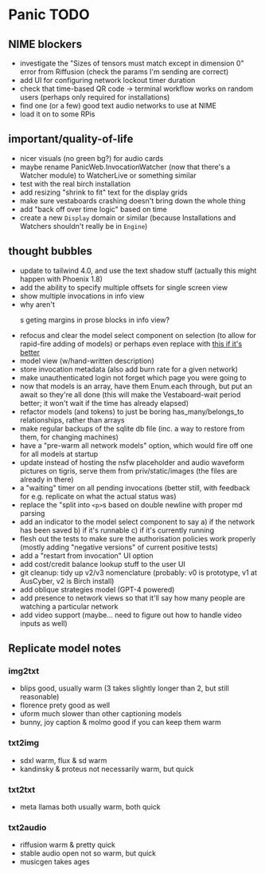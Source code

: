 # Panic TODO

## NIME blockers

- investigate the "Sizes of tensors must match except in dimension 0" error from
  Riffusion (check the params I'm sending are correct)
- add UI for configuring network lockout timer duration
- check that time-based QR code -> terminal workflow works on random users
  (perhaps only required for installations)
- find one (or a few) good text audio networks to use at NIME
- load it on to some RPis

## important/quality-of-life

- nicer visuals (no green bg?) for audio cards
- maybe rename PanicWeb.InvocationWatcher (now that there's a Watcher module) to
  WatcherLive or something similar
- test with the real birch installation
- add resizing "shrink to fit" text for the display grids
- make sure vestaboards crashing doesn't bring down the whole thing
- add "back off over time logic" based on time
- create a new `Display` domain or similar (because Installations and Watchers
  shouldn't really be in `Engine`)

## thought bubbles

- update to tailwind 4.0, and use the text shadow stuff (actually this might
  happen with Phoenix 1.8)
- add the ability to specify multiple offsets for single screen view
- show multiple invocations in info view
- why aren't <p>s geting margins in prose blocks in info view?
- refocus and clear the model select component on selection (to allow for
  rapid-fire adding of models) or perhaps even replace with
  [this if it's better](https://hexdocs.pm/autocomplete_input/readme.html)
- model view (w/hand-written description)
- store invocation metadata (also add burn rate for a given network)
- make unauthenticated login not forget which page you were going to
- now that models is an array, have them Enum.each through, but put an await so
  they're all done (this will make the Vestaboard-wait period better; it won't
  wait if the time has already elapsed)
- refactor models (and tokens) to just be boring has_many/belongs_to
  relationships, rather than arrays
- make regular backups of the sqlite db file (inc. a way to restore from them,
  for changing machines)
- have a "pre-warm all network models" option, which would fire off one for all
  models at startup
- update instead of hosting the nsfw placeholder and audio waveform pictures on
  tigris, serve them from priv/static/images (the files are already in there)
- a "waiting" timer on all pending invocations (better still, with feedback for
  e.g. replicate on what the actual status was)
- replace the "split into `<p>`s based on double newline with proper md parsing
- add an indicator to the model select component to say a) if the network has
  been saved b) if it's runnable c) if it's currently running
- flesh out the tests to make sure the authorisation policies work properly
  (mostly adding "negative versions" of current positive tests)
- add a "restart from invocation" UI option
- add cost/credit balance lookup stuff to the user UI
- git cleanup: tidy up v2/v3 nomenclature (probably: v0 is prototype, v1 at
  AusCyber, v2 is Birch install)
- add oblique strategies model (GPT-4 powered)
- add presence to network views so that it'll say how many people are watching a
  particular network
- add video support (maybe... need to figure out how to handle video inputs as
  well)

## Replicate model notes

### img2txt

- blips good, usually warm (3 takes slightly longer than 2, but still
  reasonable)
- florence prety good as well
- uform much slower than other captioning models
- bunny, joy caption & molmo good if you can keep them warm

### txt2img

- sdxl warm, flux & sd warm
- kandinsky & proteus not necessarily warm, but quick

### txt2txt

- meta llamas both usually warm, both quick

### txt2audio

- riffusion warm & pretty quick
- stable audio open not so warm, but quick
- musicgen takes ages
